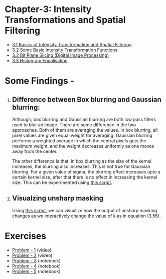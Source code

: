 # Chapter-3: Intensity Transformations and Spatial Filtering

- [3.1 Basics of Intensity Transformation and Spatial Filtering](https://youtu.be/VN6Mf-teABM?list=PL8J6S0Vzbb2sDU7IXnLW6eNl-NgVRxOjY)
- [3.2 Some Basic Intensity Transformation Functions](https://youtu.be/5Q0PaLiSUDg?list=PL8J6S0Vzbb2sDU7IXnLW6eNl-NgVRxOjY)
- [3.2 Bit Plane Slicing (Digital Image Processing)](https://youtu.be/5d_U-A3c3Zc?list=PL8J6S0Vzbb2sDU7IXnLW6eNl-NgVRxOjY)
- [3.3 Histogram Equalisation](https://youtu.be/rchZ4plRYMI?list=PL8J6S0Vzbb2sDU7IXnLW6eNl-NgVRxOjY)


# Some Findings - 

1. ## Difference between Box blurring and Gaussian blurring:
   Although, box blurring and Gaussian blurring are both low pass filters used to blur an image. There are some difference in the two approaches. Both of them are averaging the values. In box blurring, all pixel values are given equal weight for averaging. Gaussian blurring performs a weighted average in which the central pixels gets the maximum weight, and the weight decreases uniformly as one moves away from the center.

   The other difference is that, in box blurring as the size of the kernel increases, the blurring also increases. This is not true for Gaussian blurring. For a given value of sigma, the blurring effect increases upto a certain kernel size, after that there is no effect in increasing the kernel size. This can be experimented using [this script](box_and_gaussian_blurring_difference.py).

2. ## Visualzing unsharp masking
   Using [this script](visualize_unshaping.py), we can visualize how the output of unsharp masking changes as we interactively change the value of k as in equation (3.56). 
   

# Exercises
- [Problem - 1](https://youtu.be/U0rKkpJVjvc?list=PL8J6S0Vzbb2srOVcsUrKuXOONNLq8o6co) (video)
- [Problem - 2](https://youtu.be/3Pk5Da7iyr4?list=PL8J6S0Vzbb2srOVcsUrKuXOONNLq8o6co) (video)
- [Problem - 3](Exercises/3_3.ipynb) (notebook)
- [Problem - 4](Exercises/3_4.ipynb) (notebook)
- [Problem - 5](Exercises/3_5.ipynb) (notebook)

